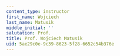 ```yaml
---
content_type: instructor
first_name: Wojciech
last_name: Matusik
middle_initial: ''
salutation: Prof.
title: Prof. Wojciech Matusik
uid: 5ae29c0e-9c39-8623-5f28-6652c54b376e
---
```


